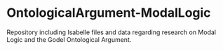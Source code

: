 # OntologicalArgument-ModalLogic
Repository including Isabelle files and data regarding research on Modal Logic and the Godel Ontological Argument.
